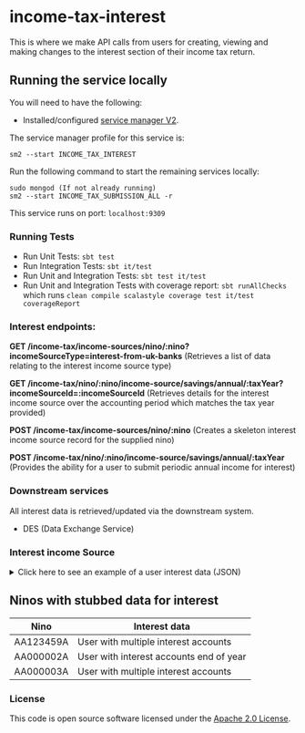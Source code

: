 
# income-tax-interest

This is where we make API calls from users for creating, viewing and making changes to the interest section of their income tax return.

## Running the service locally

You will need to have the following:
- Installed/configured [service manager V2](https://github.com/hmrc/sm2).

The service manager profile for this service is:

    sm2 --start INCOME_TAX_INTEREST
Run the following command to start the remaining services locally:

    sudo mongod (If not already running)
    sm2 --start INCOME_TAX_SUBMISSION_ALL -r

This service runs on port: `localhost:9309`

### Running Tests
- Run Unit Tests:  `sbt test`
- Run Integration Tests: `sbt it/test`
- Run Unit and Integration Tests: `sbt test it/test`
- Run Unit and Integration Tests with coverage report: `sbt runAllChecks`<br/>
  which runs `clean compile scalastyle coverage test it/test coverageReport`

### Interest endpoints:

**GET     /income-tax/income-sources/nino/:nino?incomeSourceType=interest-from-uk-banks** (Retrieves a list of data relating to the interest income source type)

**GET     /income-tax/nino/:nino/income-source/savings/annual/:taxYear?incomeSourceId=:incomeSourceId** (Retrieves details for the interest income source over the accounting period which matches the tax year provided)

**POST    /income-tax/income-sources/nino/:nino** (Creates a skeleton interest income source record for the supplied nino)

**POST    /income-tax/nino/:nino/income-source/savings/annual/:taxYear** (Provides the ability for a user to submit periodic annual income for interest)

### Downstream services

All interest data is retrieved/updated via the downstream system.

- DES (Data Exchange Service)

### Interest income Source

<details>
<summary>Click here to see an example of a user interest data (JSON)</summary>

```json
[
  {
      "incomeSourceId": "000000000000001",
      "incomeSourceName": "Bank Account 1",
      "identifier": "AA111111A",
      "incomeSourceType": "interest-from-uk-banks"
  },
  {
      "incomeSourceId": "000000000000002",
      "incomeSourceName": "Bank Account 2",
      "identifier": "AA111111A",
      "incomeSourceType": "interest-from-uk-banks"
  },
  {
      "incomeSourceId": "000000000000003",
      "incomeSourceName": "Bank Account 3",
      "identifier": "AA111111A",
      "incomeSourceType": "interest-from-uk-banks"
  }
]
```

</details>

## Ninos with stubbed data for interest

| Nino      | Interest data                           |
|-----------|-----------------------------------------|
| AA123459A | User with multiple interest accounts    |
| AA000002A | User with interest accounts end of year |
| AA000003A | User with multiple interest accounts    |

### License

This code is open source software licensed under the [Apache 2.0 License]("http://www.apache.org/licenses/LICENSE-2.0.html").
